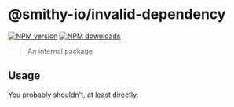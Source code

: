 # @smithy-io/invalid-dependency

[![NPM version](https://img.shields.io/npm/v/@smithy-io/invalid-dependency/latest.svg)](https://www.npmjs.com/package/@smithy-io/invalid-dependency)
[![NPM downloads](https://img.shields.io/npm/dm/@smithy-io/invalid-dependency.svg)](https://www.npmjs.com/package/@smithy-io/invalid-dependency)

> An internal package

## Usage

You probably shouldn't, at least directly.
